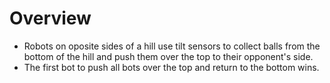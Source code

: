 # Overview
* Robots on oposite sides of a hill use tilt sensors to collect balls from the bottom of the hill and push them over the top to their opponent's side.
* The first bot to push all bots over the top and return to the bottom wins.
